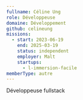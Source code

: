 ```yaml
---
fullname: Céline Ung
role: Développeuse
domaine: Développement
github: celineung
missions:
  - start: 2023-06-19
    end: 2025-03-19
    status: independent
    employer: Malt
    startups:
      - l-immersion-facile
memberType: autre
---
```

Développeuse fullstack
